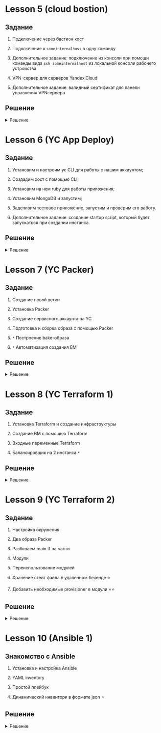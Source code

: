 # Lesson 5 (cloud bostion)


## Задание

1. Подключение через бастион хост
2. Подключение к `someinternalhost` в одну команду
3. Дополнительное задание: подключение из консоли при помощи команды 
вида `ssh someinternalhost` из локальной консоли рабочего устройства

4. VPN-сервер для серверов Yandex.Cloud
5. Дополнительное задание: валидный сертификат для панели управления VPNсервера

## Решение
<details>
  <summary>Решение</summary>

### Подключение через бастион хост

```
bastion_IP = 178.154.246.27
someinternalhost_IP = 10.128.0.24
```


### Подключение к `someinternalhost` в одну команду

```
ssh -At appuser@bostion.ip ssh appuser@someinternalhost.ip

ssh -i ~/.ssh/appuser -A -J appuser@bostion.ip appuser@someinternalhost.ip

ssh -A -J appuser@bostion.ip appuser@someinternalhost.ip
```

### 3. Дополнительное задание: подключение из консоли при помощи команды вида `ssh someinternalhost` из локальной консоли рабочего устройства

Для подключения командой `ssh someinternalhost` создаем файл `~/.ssh/config` с содержанием:

```
host someinternalhost
HostName bostion.ip
Port 22
User appuser
Identityfile ~/.ssh/appuser
RequestTTY force
RemoteCommand ssh someinternalhost.ip
ForwardAgent yes
```

### 4. VPN-сервер для серверов Yandex.Cloud

С официального сайта забираем файл установки pritunl:

```
sudo tee /etc/apt/sources.list.d/mongodb-org-4.4.list << EOF
deb https://repo.mongodb.org/apt/ubuntu focal/mongodb-org/4.4 multiverse
EOF

sudo tee /etc/apt/sources.list.d/pritunl.list << EOF
deb https://repo.pritunl.com/stable/apt focal main
EOF

sudo apt-get --assume-yes install gnupg
wget -qO - https://www.mongodb.org/static/pgp/server-4.4.asc | sudo apt-key add -
sudo apt-key adv --keyserver hkp://keyserver.ubuntu.com --recv 7568D9BB55FF9E5287D586017AE645C0CF8E292A
sudo apt-get update
sudo apt-get --assume-yes install pritunl mongodb-org
sudo systemctl start pritunl mongod
sudo systemctl enable pritunl mongod
```

Устанавливаем:

```
sudo bash setupvpn.sh
```

Следуем инструкциям установщика по адресу:
```
https://<адрес bastion VM>/setup
```

После настройки создаем пользователя `test` с PIN `6214157507237678334670591556762`, добавлем сервер и организацию и включаем в организацию пользователя и сервер.

Файл настройки клиента VPN (пользователь = test) - [cloud-bostion.ovpn](cloud-bostion.ovpn)

### 5. Дополнительное задание: валидный сертификат для панели управления VPNсервера

Домен для bostion - 178-154-246-27.sslip.io

Доступ к printunl - https://178-154-246-27.sslip.io

![Image 1](images/bostion1.png)

![Image 2](images/bostion2.png)

</details>


# Lesson 6 (YC App Deploy)

## Задание

1. Установим и настроим yc CLI для работы с нашим аккаунтом;
2. Создадим хост с помощью CLI;
3. Установим на нем ruby для работы приложения;
4. Установим MongoDB и запустим;
5. Задеплоим тестовое приложение, запустим и проверим его работу.

6. Дополнительное задание: созданиe startup script, который будет запускаться при создании инстанса.

## Решение
<details>
  <summary>Решение</summary>

### 1. Установим и настроим yc CLI для работы с нашим аккаунтом

Установим:
```
curl https://storage.yandexcloud.net/yandexcloud-yc/install.sh | bash
```

Проиницилизируем и создадим профиль (по-умолчанию):

```
yc init
```

Вводим имя нашего  аккаунта на Яндекс Облако, получаем токен, далее создаем профиль, выбираем каталог созданный в профиле "облака" и зону размещения.

Прверим наш профиль:
```
yc config profile get <имя профиля>
```
Имя профиля = default


Некоторые команды для управления инстансами в YC:

```
yc compute instance list

yc compute instance start/stop <INSTANCE-NAME>

yc compute instance delete <INSTANCE-NAME>

yc compute instance get --full <INSTANCE-NAME>
```

### 2. Создадим хост с помощью CLI

```
yc compute instance create \
  --name reddit-app \
  --hostname reddit-app \
  --memory=4 \
  --create-boot-disk image-folder-id=standard-images,image-family=ubuntu-1604-lts,size=10GB \
  --network-interface subnet-name=default-ru-central1-a,nat-ip-version=ipv4 \
  --metadata serial-port-enable=1 \
  --ssh-key ~/.ssh/appuser.pub
```

Необходимые данные
```
testapp_IP = 178.154.203.173
testapp_port = 9292
```

### Задачи с 3 по 5 пункты

 - [install_ruby.sh](install_ruby.sh)
 - [install_mongodb.sh](install_mongodb.sh)
 - [deploy.sh](deploy.sh)


Сделаем скрипты исполняемыми:

```
chmod +x *.sh
```

### 6. Дополнительное задание: созданиe startup script, который будет запускаться при создании инстанса

Объеденим скрипты в единый и оптимизируем исполнение:


[startup-script.sh](startup-script.sh)
```
#!/bin/bash

wget -qO - https://www.mongodb.org/static/pgp/server-4.2.asc | sudo apt-key add -
echo "deb [ arch=amd64,arm64 ] https://repo.mongodb.org/apt/ubuntu xenial/mongodb-org/4.2 multiverse" | sudo tee /etc/apt/sources.list.d/mongodb-org-4.2.list

sudo apt-get update
sudo apt-get install -y ruby-full ruby-bundler build-essential mongodb-org git

sudo systemctl enable --now mongod

git clone -b monolith https://github.com/express42/reddit.git
cd reddit && bundle install
puma -d
```

Создадим файл с метаданными [metadata.yaml](metadata.yaml) и команду для создания инстанса:

```
yc compute instance create \
  --name reddit-app \
  --hostname reddit-app \
  --memory=4 \
  --create-boot-disk image-folder-id=standard-images,image-family=ubuntu-1604-lts,size=10GB \
  --network-interface subnet-name=default-ru-central1-a,nat-ip-version=ipv4 \
  --metadata serial-port-enable=1 \
  --metadata-from-file user-data=metadata.yaml
```

После создания инстанса автоматически будет выполнен заданный скрипт. 

</details> 


# Lesson 7 (YC Packer)

## Задание

1. Создание новой ветки
2. Установка Packer
3. Создание сервисного аккаунта на YC
4. Подготовка и сборка образа с помощью Packer

5. `*` Построение bake-образа
6. `*` Автоматизация создания ВМ

## Решение
<details>
  <summary>Решение</summary>

### 1. Создание новой ветки

Создаем новую ветку в репозитории и переносим в директорию config-scripts все скрипты из предыдущего задания:

```
git checkout -b packer-base

git mv *.sh config-scripts/ && git mv metadata.yaml config-scripts/
```

### 2. Установка Packer 

https://www.packer.io/downloads

```
curl -fsSL https://apt.releases.hashicorp.com/gpg | sudo apt-key add -
sudo apt-add-repository "deb [arch=amd64] https://apt.releases.hashicorp.com $(lsb_release -cs) main"
sudo apt-get update && sudo apt-get install packer
```

Проверим:

```
$  packer -v

1.7.3
```

### 3. Сервсиный аккаунт для Packer

Получим данные для нашего YC:

```
yc config list
```

Из параметров нужен `folder-id`. Создаем переменные для окружения (будем использовать в разных местах):

```
SVC_ACCT="packer-user"
FOLDER_ID="folder-id_from_config"
```

Создаем сервисный аккаунт:

```
yc iam service-account create --name $SVC_ACCT --folder-id $FOLDER_ID
```

Если посмотреть в YC => Каталог => Сервисные аккаунты, то увидим, что пользователь создан, но у него нет роли. Назначить роль можно через веб, но создадим через консоль:

```
ACCT_ID=$(yc iam service-account get $SVC_ACCT | grep ^id | awk '{print $2}')

yc resource-manager folder add-access-binding --id $FOLDER_ID --role editor --service-account-id $ACCT_ID
``` 

Если проверить через веб, можно убедиться, что `packer-user` уже имеет роль `editor`.

**Создаем service account key file**

Создаем и сохраняем за переделами репозитория IAM key:
```
yc iam key create --service-account-id $ACCT_ID --output ~/key.json
```

### 4. Подготовка и сборка образа с помощью Packer

**Создание файла-шаблона Packer**

Создаем директорию `packer` и внутри файл `ubuntu16.json`. Создаем builders и provisioners


```
{
    "builders": [
        {
            "type": "yandex",
            "service_account_key_file": "~/key.json",
            "folder_id": "b1gqsnnn5lhvmg8osug4",
            "source_image_family": "ubuntu-1604-lts",
            "image_name": "reddit-base-{{timestamp}}",
            "image_family": "reddit-base",
            "ssh_username": "ubuntu",
            "platform_id": "standard-v1"
        }
    ]
}

{
    "builders": [
        {
            "type": "yandex",
            "service_account_key_file": "~/key.json",
            "folder_id": "folder-id_from_config",
            "source_image_family": "ubuntu-1604-lts",
            "image_name": "reddit-base-{{timestamp}}",
            "image_family": "reddit-base",
            "ssh_username": "ubuntu",
            "platform_id": "standard-v1",
            "use_ipv4_nat": "true"
        }
    ],
    "provisioners": [
        {
            "type": "shell",
            "script": "scripts/install_ruby.sh",
            "execute_command": "sudo {{.Path}}"
        },
        {
            "type": "shell",
            "script": "scripts/install_mongodb.sh",
            "execute_command": "sudo {{.Path}}"
        }
    ]
}
```

Скопируем скрипты в указанные директории из `ubuntu16.json`.

Выполним проверку на синтаксис:

```
packer validate ./ubuntu16.json
```

**Вероятные ошибки:**

```
==> yandex: Error creating network: server-request-id = b8b864e7-e820-4279-9d77-c4bc141ec3ec server-trace-id = d4660b864ca49486:a91e4f7eb2529a2b:d4660b864ca49486:1 client-request-id = 407e35ae-ca89-43c0-8b47-d974ef6029a6 client-trace-id = ae43a2fb-40e8-43b2-9aaf-125ecb4a8f59 rpc error: code = ResourceExhausted desc = Quota limit vpc.networks.count exceeded
Build 'yandex' errored after 1 second 523 milliseconds: Error creating network: server-request-id = b8b864e7-e820-4279-9d77-c4bc141ec3ec server-trace-id = d4660b864ca49486:a91e4f7eb2529a2b:d4660b864ca49486:1 client-request-id = 407e35ae-ca89-43c0-8b47-d974ef6029a6 client-trace-id = ae43a2fb-40e8-43b2-9aaf-125ecb4a8f59 rpc error: code = ResourceExhausted desc = Quota limit vpc.networks.count exceeded
```

Удалим все созданные сети (подсети).

```
==> yandex: Provisioning with shell script: scripts/install_ruby.sh

...

==> yandex:
==> yandex: WARNING: apt does not have a stable CLI interface. Use with caution in scripts.
==> yandex:
==> yandex: E: Could not get lock /var/lib/dpkg/lock-frontend - open (11: Resource temporarily unavailable)
==> yandex: E: Unable to acquire the dpkg frontend lock (/var/lib/dpkg/lock-frontend), is another process using it?
```

Говорит о том, что apt чем-то занят и не может залочить для установки другого пакета. Посмотрим скрипт `install_ruby.sh`. Предположительно `apt update` не успел закочить процесс, а `apt install` уже пытается установить. Сделаем паузу между этими командами:

```
echo "Sleep 30 sec for apt update"; sleep 30s; echo "start apt install"

```

**Проверка образа**

Создаем ВМ на основе нашего образа и ставим reddit:

```
sudo apt-get update
sudo apt-get install -y git
git clone -b monolith https://github.com/express42/reddit.git
cd reddit && bundle install
puma -d
```

http://vm_ip_adress:9292 

**Параметризирование шаблона**

Создаем `variables.json`, `.gitignore` файлы и для коммита в репозиторий `variables.json.examples`. В gitignore включаем variables.json.

```
$ cat variables.json.examples

{
  "key": "key.json",
  "folder_id": "folder-id_from_config",
  "image": "ubuntu-1604-lts"
}
```

Вносим изменения в файл [ubuntu16.json](packer/ubuntu16.json).


Проверим и запустим сборку:

```
packer validate -var-file=./variables.json ./ubuntu16.json
packer build -var-file=./variables.json ./ubuntu16.json
```

### 5. Построение bake-образа `*`

На основе ubuntu16.json создадим immutable.json и заменим требуемые значения согласно инструкции.

Напишем [systemd unit](packer/files/puma.service) для запуска puma. Подготивим [immutable.json](packer/immutable.json).

Проверим и запустим сборку:

```
packer validate -var-file=./variables.json ./immutable.json
packer build -var-file=./variables.json ./immutable.json
```

Проверим наши имиджы и запомним id, он понадобится для скрипта `config-scripts/create-reddit-mv.sh`:

```
yc compute image list
```

После сборки создадим сеть и подсети, поскольку мы удалили из-за ошибки в сборке и ограничений в ЯО, можно через веб или:

```
yc vpc network create --name default
```

Не забываем создавать подсети:

```
 yc vpc subnet create --name test-subnet-1 \
  --description "My test subnet" \
  --folder-id b1g6ci08ma55klukmdjs \
  --network-id enplom7a98s1t0lhass8 \
  --zone ru-central1-b \
  --range 192.168.0.0/24
```
> https://cloud.yandex.ru/docs/vpc/operations/subnet-create


### 6. Автоматизация создания ВМ `*`

Cкрипт создания ВМ [create-reddit-vm.sh](config-scripts/create-reddit-vm.sh)

</details>  

# Lesson 8 (YC Terraform 1)

## Задание

1. Установка Terraform и создание инфраструктуры
2. Создание ВМ с помощью Terraform
3. Входные переменные Terraform

4. Балансировщик на 2 инстанса `*`

## Решение
<details>
  <summary>Решение</summary>

### 1. Установка Terraform 

Установим terraform требуемой версии (0.12.8):

```
wget https://releases.hashicorp.com/terraform/0.12.8/terraform_0.12.8_linux_amd64.zip
unzip terraform_0.12.8_linux_amd64.zip

sudo mv terraform /usr/local/bin; rm terraform_0.12.8_linux_amd64.zip
```
Проверим:

```
$ terraform -v

Terraform v0.12.8
```

Создаем директорию `terraform` и файл внутри файл `main.tf`. Редактируем файл `.gitignore`

```
...


*.tfstate
*.tfstate.*.backup
*.tfstate.backup
*.tfvars
.terraform/
```

Для работы Terraform создадим сервисный аккаунт `terraform`:

```
yc config list

FOLDER_ID="folder-id_from_config"

уc iam service-account create --name terraform --folder-id $FOLDER_ID

yc resource-manager folder add-access-binding --id $FOLDER_ID --role editor --service-account-id $(yc iam service-account get terraform | grep ^id | awk '{print $2}')

yc iam key create --service-account-id terraform_user_id --output ~/terraform.json
```

Редактируем файл `main.tf`:

```
provider "yandex" {
  version   = 0.35
  token     = "<OAuth или статический ключ сервисного аккаунта>"
  cloud_id  = "<идентификатор облака>"
  folder_id = "<идентификатор каталога>"
  zone      = "ru-central1-a"
}
```

параметры для файла:

```
yc config list
```

Проводим инициализацию, будет загружен провайдер указанный в mian.tf (yandex):

```
terraform init
```

### 2. Создание ВМ с помощью Terraform


Добавим требуемые условия (согласно инструкции) для создания новой ВМ в `main.tf` и даем комманды:

```
terraform plan

terraform apply
```

Подправим ошибку в конфигурации:

```
...
  resources {
    cores  = 2
    memory = 2
  }
...
```

добавим подключение по ssh, в `main.tf`:

```
metadata = {
  ssh-keys = "ubuntu:${file("~/.ssh/appuser.pub")}"
}
```

и еще раз `terraform apply`

```
$ terraform show | grep nat_ip_address
        nat_ip_address = "217.28.231.223"
$ shh ubuntu@217.28.231.223
```

Успешно подключились.

Создадим новый файл `outputs.tf` для вывода информации о создоваемый ВМ, чтоб каждый раз не использовать `terraform show`

```
output "external_ip_address_app" {
  value = yandex_compute_instance.app.network_interface.0.nat_ip_address
}
```

и проверим:

```
terraform refresh

terraform output
```

**Создаем Provisioner**

Добавляем в `main.tf` два provisioner-а:

```
provisioner "file" {
  source = "files/puma.service"
  destination = "/tmp/puma.service"
}
```
[files/puma.service](terraform/files/puma.service) это systemd unit файл и:

```
provisioner "remote-exec" {
  script = "files/deploy.sh"
}
```
[files/deploy.sh](terraform/files/deploy.sh) это скрипт установки приложения.


Парметры подключения провиженеров к ВМ:

```
connection {
    type = "ssh"
    host = yandex_compute_instance.app.network_interface.0.nat_ip_address
    user = "ubuntu"
    agent = false
    # путь до приватного ключа
    private_key = file("~/.ssh/yc")
    }

```

Применим наши изменения:

```
terraform taint yandex_compute_instance.app
terraform plan
terraform apply
```

После успешного выполенения получим:

```
Apply complete! Resources: 1 added, 0 changed, 1 destroyed.

Outputs:

external_ip_address_app = 217.28.231.189
```

Наш сервис доступен http://217.28.231.189:9292

### 3. Входные переменные Terraform

Определим наши входные переменные. Создадим файл [variables.tf](terraform/variables.tf) и определим параметры в `main.tf`:

```
provider "yandex" {
  service_account_key_file = var.service_account_key_file
  cloud_id  = var.cloud_id
  folder_id = var.folder_id
  zone      = var.zone
}
```

и 

```
  boot_disk {
    initialize_params {
      image_id = var.image_id
    }
  }

  network_interface {
    subnet_id = var.subnet_id
    nat       = true
  }

  metadata = {
  ssh-keys = "ubuntu:${file(var.public_key_path)}"
  }

```

Создаем файл `terraform.tfvars`, из которого загружаются значения автоматически при каждом запуске:

```
cloud_id = "b1g7mh55020i2hpup3cj"
folder_id = "b1g4871feed9nkfl3dnu"
zone = "ru-central1-a"
image_id = "fd8mmtvlncqsvkhto5s6"
public_key_path = "~/.ssh/appuser.pub"
subnet_id = "e9bem33uhju28r5i7pnu"
service_account_key_file = "key.json"
```

Пересоздадим все ресурсы созданные при помощи terraform:

```
terraform destroy

terraform plan
terraform apply
```


### 4. Балансировщик на 2 инстанса `*`

Создаем файл `lb.tf`, внитури блок целевой группы (target group):

```
resource "yandex_lb_target_group" "reddit_target_group" {
  name      = "reddit-lb-group"
  folder_id = var.folder_id
  region_id = var.region_id

  target {
    address = yandex_compute_instance.app.network_interface.0.ip_address
      subnet_id = var.subnet_id
  }
}
```

и создаем сам балансировщик соедененный с целевой группой:

```
resource "yandex_lb_network_load_balancer" "lb" {
  name = "reddit-lb"
  type = "external"

  listener {
    name        = "listener"
    port        = 80
    target_port = 9292

    external_address_spec {
      ip_version = "ipv4"
    }
  }

  attached_target_group {
    target_group_id = yandex_lb_target_group.reddit_target_group.id

    healthcheck {
      name = "tcp"
      tcp_options {
        port = 9292
      }
    }
  }
}
```

Для удобства балансировщик слушает порт 80 и передает на порт нашего приложения 9292.

Посмотреть балансировщики:

```
yc load-balancer target-group list

yc load-balancer network-load-balancer list
```

> https://cloud.yandex.ru/docs/network-load-balancer/operations/internal-lb-create
> https://registry.terraform.io/providers/yandex-cloud/yandex/0.44.0/docs/resources/lb_network_load_balancer
> https://registry.terraform.io/providers/yandex-cloud/yandex/0.44.0/docs/resources/lb_target_group


Добавим переменную на вывод external IP для балансировщика:

``` 
output "loadbalancer_ip_address" {
  value = yandex_lb_network_load_balancer.lb.listener.*.external_address_spec[0].*.address
}
```

Дадим команду на сборку:

```
terraform plan

terraform apply
```

Проверим, что наше приложение доступно по адресу балансировщика.

Добавим еще один инстанс **reddit-app2**:

в `main.tf`:
```
resource "yandex_compute_instance" "app2" {
  name  = "reddit-app2"

...
```

в `outputs.tf` заменим на:

```
output "external_ip_address_app" {
  value = yandex_compute_instance.app[*].network_interface.0.nat_ip_address
}
```

в `lb.tf` добавим еще один таргет:

```
target {
  address = yandex_compute_instance.app2.network_interface.0.ip_address
  subnet_id = var.subnet_id
}
```

> Возможная ошибка:

```
Error: error executing "/tmp/terraform_2015131243.sh": Process exited with status 100
```
Установим паузу на выполнение скрипта 30 сек.


**Создаем ВМ с помощью count**

Добавим переменную в `variables.tf` со занчением по умолчанию = 1: 

```
variable instance_count {
  description = "count instances"
  default     = 1
}
```

в `main.tf` удалим параметы для **reddit-app2** и добавим:

```
resource "yandex_compute_instance" "app" {
  name  = "reddit-app-${count.index}"
  count = var.instance_count

...

  connection {
    type  = "ssh"
    host  = self.network_interface.0.nat_ip_address
    user  = "ubuntu"
    agent = false
    # путь до приватного ключа
    private_key = file(var.private_key_path)
  }
```

в `lb.tf` заменим значения target на dynamic:

```
  dynamic "target" {
    for_each = yandex_compute_instance.app.*.network_interface.0.ip_address
    content {
      subnet_id = var.subnet_id
      address   = target.value
    }
  }
```

Теперь меняя значение переменно `instance_count` можно получать данное значение инстансов за балансировщиком.

> https://www.terraform.io/docs/language/expressions/dynamic-blocks.html
> https://www.hashicorp.com/blog/hashicorp-terraform-0-12-preview-for-and-for-each


```
terraform plan

terraform apply -auto-approve
```

Плюсы динамического расширения и балансировки:
* не надо писать много кода (вероятность опечатки и ошибки);
* легко масштабировать.

Минусы для данного решения:
* нет общей базы mongodb (при потере инстанса, теряем и его базу).

</details>


</details>  

# Lesson 9 (YC Terraform 2)

## Задание

1. Настройка окружения
2. Два образа Packer
3. Разбиваем main.tf на части
4. Модули
5. Переиспользование модулей 

6. Хранение стейт файла в удаленном бекенде ⭐
7. Добавить необходимые provisioner в модули ⭐⭐

## Решение
<details>
  <summary>Решение</summary>

### 1. Настройка окружения

Создаем ветку `terraform-2` и переносим файлы:

```
git checkout -b terraform-2

git mv terraform/lb.tf terraform/files/
```

Зададим IP для инстанса с приложением в виде внешнего ресурса, в `main.tf` добавим:

```
resource "yandex_vpc_network" "app-network" {
  name = "reddit-app-network"
}

resource "yandex_vpc_subnet" "app-subnet" {
  name           = "reddit-app-subnet"
  zone           = "ru-central1-a"
  network_id     = "${yandex_vpc_network.app-network.id}"
  v4_cidr_blocks = ["192.168.10.0/24"]
}
```

И добавим в настройки ссылку на созданный сетевой ресурс:

```
  network_interface {
    subnet_id = yandex_vpc_subnet.app-subnet.id
    nat = true
  }
```

Проверим как работают зависимости:

```
terraform destroy
terraform plan
terraform apply
```

Можно увидеть, что ресурсы создается не паралельно, а в зависимости одного от другого. 


### 2. Два образа Packer (app и db)

Создаем 2 файла на основе готового `ubuntu16.json` и разносим для Packer образы системы. Меням параметры для каждого образа и оставлем только его провижн:

```
"image_name": "reddit-app-base-{{timestamp}}",
"image_family": "reddit-app-base",

-----

image_name": "reddit-db-base-{{timestamp}}",
"image_family": "reddit-db-base",
```

Соберем образы:

```
packer validate -var-file=./variables.json ./db.json
packer build -var-file=./variables.json ./db.json

packer validate -var-file=./variables.json ./app.json
packer build -var-file=./variables.json ./app.json
```

### 3. Разбиваем main.tf на части

Разобьем конфиг main.tf на несколько конфигов и добавим новые переменные:

в variables.tf
```
variable app_disk_image {
  description = "Disk image for reddit app"
  default     = "reddit-app-base"
}
variable db_disk_image {
  description = "Disk image for mongodb"
  default     = "reddit-db-base"
```

в terraform.tfvars
```
app_disk_image = "reddit-app-base"
db_disk_image = "reddit-db-base"
```

Создаем файл `app.tf`:

```
resource "yandex_compute_instance" "app" {
  name = "reddit-app"

  labels = {
    tags = "reddit-app"
  }
  resources {
    cores  = 2
    memory = 2
  }

  boot_disk {
    initialize_params {
      image_id = var.app_disk_image
    }
  }

  network_interface {
    subnet_id = yandex_vpc_subnet.app-subnet.id
    nat = true
  }

  metadata = {
  ssh-keys = "ubuntu:${file(var.public_key_path)}"
  }
}
```
Создаем файл `db.tf`:

```
resource "yandex_compute_instance" "db" {
  name = "reddit-db"
  labels = {
    tags = "reddit-db"
  }

  resources {
    cores  = 2
    memory = 2
  }

  boot_disk {
    initialize_params {
      image_id = var.db_disk_image
    }
  }

  network_interface {
    subnet_id = yandex_vpc_subnet.app-subnet.id
    nat = true
  }

  metadata = {
  ssh-keys = "ubuntu:${file(var.public_key_path)}"
  }
}
```

Создаем файл `vpc.tf`:

```
resource "yandex_vpc_network" "app-network" {
  name = "app-network"
}

resource "yandex_vpc_subnet" "app-subnet" {
  name           = "app-subnet"
  zone           = "ru-central1-a"
  network_id     = "${yandex_vpc_network.app-network.id}"
  v4_cidr_blocks = ["192.168.10.0/24"]
}
```

`main.tf` приходит к виду:

```
provider "yandex" {
  version                  = 0.35
  service_account_key_file = var.service_account_key_file
  cloud_id                 = var.cloud_id
  folder_id                = var.folder_id
  zone                     = var.zone
}
```

правим `outputs.tf`:

```
output "external_ip_address_app" {
  value = yandex_compute_instance.app.network_interface.0.nat_ip_address
}
output "external_ip_address_db" {
  value = yandex_compute_instance.db.network_interface.0.nat_ip_address
}
```

Протестируем новую конфигурацию:

```
terraform plan
terraform apply
```

Для проверки убедимся, что имеет доступ по ssh к ВМ.

### 4. Модули

Создаем модульную инфраструктуру, в папке terraform cоздаем папку modules, внутри директории modules еще две директории: app и db и в каждой папке создаем структуру из main.tf, outputs.ft и variables.tf:

В main.tf перенесем данные из app.tf и db.tf соответсвенно. Определим переменные модулей и outputs. 

После из папки terraform удаляем уже ненужные файлы `app.tf`, `db.tf`, `vpc.tf` и правим `outputs.tf`:

```
output "external_ip_address_app" {
  value = module.app.external_ip_address_app
}
output "external_ip_address_db" {
  value = module.db.external_ip_address_db
}
```

Загружаем модули:

```
terraform get
```

Собираем окружение:
```
terraform plan
terraform apply
```

### 5. Переиспользование модулей

Создаем директории `prod` и `stage` в `terraform` и копируем файлы main.tf, variables.tf, outputs.tf,
terraform.tfvars, key.json из директории terraform в каждую из созданных директорий.

В stage и prod корректируем пути к модулям в main.tf:

```
module "app" {
  source          = "../modules/app"
  public_key_path = var.public_key_path
  app_disk_image  = var.app_disk_image
  subnet_id       = var.subnet_id
}

module "db" {
  source          = "../modules/db"
  public_key_path = var.public_key_path
  db_disk_image   = var.db_disk_image
  subnet_id       = var.subnet_id
}
```

Правим синтаксис:
```
terraform fmt
```

и проверяем на каждом стенде:

```
terraform init
terraform apply
```

Должны получить идентичные окружения.

### 6. Хранение стейт файла в удаленном бекенде ⭐

Создаем внешней бекенд:

```
provider "yandex" {
  token     = "<OAuth>"
  cloud_id  = "<идентификатор облака>"
  folder_id = "<идентификатор каталога>"
  zone      = "ru-central1-a"
}

resource "yandex_storage_bucket" "test" {
  access_key = "<идентификатор статического ключа>"
  secret_key = "<секретный ключ>"
  bucket = "<имя бакета>"
}
```

Нам необходимы данные access_key и secret_key. Сгенерируем для сервисного аккаунта terraform:

```
yc iam service-account list

yc iam access-key create --service-account-name terraform
```

где:

```
access_key = key_id

secret_key = secret
```

Полученные параметы добавим в переменные `variables.tf` и :

```
variable access_key {
  description = "key id"
}
variable secret_key {
  description = "secret key"
}
variable bucket_name {
  description = "bucket name"
}
```

> https://cloud.yandex.ru/docs/storage/operations/buckets/create
> https://registry.terraform.io/providers/yandex-cloud/yandex/latest/docs

Создаем бакет:

```
terraform plan
terraform apply
```

В средах prod и stage создаем `backend.tf`:

```
cat prod/backend.tf

terraform {
  backend "s3" {
    endpoint   = "storage.yandexcloud.net"
    bucket     = "otus-meno"
    region     = "ru-central1"
    key        = "prod/terraform.tfstate"
    access_key = "key_id"
    secret_key = "secret"


    skip_region_validation      = true
    skip_credentials_validation = true
   }
}
```
> К сожалению `backend "s3"` не хочет принимать переменные в формате `var.var_name`

После можно запускать проекты и `.tfstate` файлы будут храниться в бакете и одновремнно запускать создание инстансов не получится из-за блокировки со сторны s3.


### 7. Добавить необходимые provisioner в модули ⭐⭐

В первую очередь надо узнать каким образом наше приложение соеденяется с базой mongo-db и наш mongo-db должен слушать наш сетевой адрес на подключение.

Создадим два `.tmpl` файла: puma.service.tmpl - это шаблон для нашего systemd unit файла, mongod.conf.tmpl - конфиг нашего mongo-db.


```
cat puma.service.tmpl

[Unit]
Description=Puma HTTP Server
After=network.target

[Service]
Type=simple
User=ubuntu
Environment=DATABASE_URL=${mongod_ip}
WorkingDirectory=/home/ubuntu/reddit
ExecStart=/bin/bash -lc 'puma'
Restart=always

[Install]
WantedBy=multi-user.target
```
где DATABASE_URL=${mongod_ip} - адрес инстанса db.


```
cat mongodb.conf

....

# network interfaces
net:
  port: 27017
  bindIp: ${mongod_ip}
....  

```

данные шаблоны и скрипт deploy.sh разместим в директориях files для каждого инстанса и приведем к описанному виду:

```
mkdir modules/app/files
mkdir modules/db/files

cp files/deploy.sh modules/app/files; cp files/puma.service modules/app/files/puma.service.tmpl
```

Добавим провижионеры в `main.tf` app:

```
  connection {
    type        = "ssh"
    host        = yandex_compute_instance.app.network_interface[0].nat_ip_address
    user        = "ubuntu"
    agent       = false
    private_key = file(var.private_key_path)
  }
  provisioner "file" {
    content     = templatefile("${path.module}/files/puma.service.tmpl", { mongod_ip = var.mongod_ip})
    destination = "/tmp/puma.service"
  }

  provisioner "remote-exec" {
    script = "${path.module}/files/deploy.sh"
  }
```

Добавим провижионеры в `main.tf` db:

```
  connection {
    type        = "ssh"
    host        = yandex_compute_instance.db.network_interface[0].nat_ip_address
    user        = "ubuntu"
    agent       = false
    private_key = file(var.private_key_path)
  }
  provisioner "file" {
    content     = templatefile("${path.module}/files/mongod.conf.tmpl", { mongob_ip = yandex_compute_instance.db.network_interface.0.ip_address})
    destination = "/tmp/mongod.conf"
  }

  provisioner "remote-exec" {
    script = "${path.module}/files/deploy.sh"
  }

```

и создадим простой скрипт, который перенесет конфиг mongo-db и сделает рестарт:

```
cat db/files/deploy.sh

sudo mv -f /tmp/mongod.conf /etc/mongod.conf
sudo systemctl restart mongod
```

Добавим значение `mongod_ip` в db/outputs.ff:
```
output "internal_ip_address_db" {
  value = yandex_compute_instance.db.network_interface.0.ip_address
}
```

Модули настроили, теперь внесем изменения в `main.tf` наших сред (prod или stage):

```
module "app" {
  source           = "../modules/app"
  public_key_path  = var.public_key_path
  private_key_path = var.private_key_path
  app_disk_image   = var.app_disk_image
  subnet_id        = var.subnet_id
  mongod_ip        = module.db.internal_ip_address_db
}
```

> module.db.internal_ip_address_db - это значение output из модуля db -> outputs.tf

Проверим:

```
terraform plan
terraform apply
```

Результат - наше приложение задеплоилось автоматически и доступно по http://app_ip:9292


**Опционально. Реализовать отключение provisioner в зависимости от значения переменной**

Для решения данной задачи подойдет ресурс null_resource. 

*null_resource это обычные ресурсы, но ничего не делают.*
> https://www.terraform.io/docs/language/resources/provisioners/null_resource.html

В качестве переменной значения включено/выключено используем аргумент count в качестве условного выражения (Conditional Expressions).

> https://www.terraform.io/docs/language/meta-arguments/count.html
> https://www.terraform.io/docs/language/expressions/conditionals.html


Добавим в `main.tf` наших модулей app и db следующий код перед connection соответственно:

```
resource "null_resource" "app" {
  count = var.enable_provision ? 1 : 0
  triggers = {
    cluster_instance_ids = yandex_compute_instance.app.id
  }

```

```
resource "null_resource" "db" {
  count = var.enable_provision ? 1 : 0
  triggers = {
    cluster_instance_ids = yandex_compute_instance.db.id
  }
```

Добавим переменную в `variables.tf`:

```
variable enable_provision {
  description = "Enable provisioner"
  default = true
}
```

</details>

# Lesson 10 (Ansible 1)

## Знакомство с Ansible
1. Установка и настройка Ansible
2. YAML inventory
3. Простой плейбук

4. Динамический инвентори в формате json ⭐

## Решение
<details>
  <summary>Решение</summary>

### Установка Ansible

В официальной документации Ansible существует подбробная инструкция по установке на каждую поддерживаемую ОС. В моем случае это Ubuntu и установлен из apt репозитория:

```
ansible --version

ansible 2.10.5
```

что соответствует `requirements.txt`:

```
ansible>=2.4
```

Запустим инфраструктуру `stage` и на остнове outputs информации создадим ansible/inventory файл:

```
appserver ansible_host=178.154.204.210 ansible_user=appuser ansible_private_key_file=~/.ssh/appuser
```

и проверим:

```
ansible appserver -i ./inventory -m ping

appserver | SUCCESS => {
    "ansible_facts": {
        "discovered_interpreter_python": "/usr/bin/python3"
    },
    "changed": false,
    "ping": "pong"
```

добавим параметры для `dbserver` и повторим:

```
ansible all -i ./inventory -m ping

appserver | SUCCESS => {
    "ansible_facts": {
        "discovered_interpreter_python": "/usr/bin/python3"
    },
    "changed": false,
    "ping": "pong"
}
dbserver | SUCCESS => {
    "ansible_facts": {
        "discovered_interpreter_python": "/usr/bin/python3"
    },
    "changed": false,
    "ping": "pong"
}
```

Создаем `ansible.cfg` для переноса настроек из `inventory`, что упростит управление:

```
[defaults]
inventory = ./inventory
remote_user = appuser
private_key_file = ~/.ssh/appuser
host_key_checking = False
retry_files_enabled = False
``` 

`inventory` приведем к виду:

```
appserver ansible_host=178.154.204.210
dbserver ansible_host=84.201.174.175
```

проверим:

```
ansible all -m command -a uptime

dbserver | CHANGED | rc=0 >>
 13:08:30 up 14 min,  1 user,  load average: 0.00, 0.00, 0.00
appserver | CHANGED | rc=0 >>
 13:08:30 up 14 min,  1 user,  load average: 0.00, 0.00, 0.00

```

Еще раз отредактируем `inventory` для работы с группами хостов:

```
[app]
appserver ansible_host=178.154.204.210

[db]
dbserver ansible_host=84.201.174.175
```

### YAML inventory

Создаем наш `inventory.yaml`:

```
app:
  hosts:
    appserver:
      ansible_host: 178.154.204.210

db:
  hosts:
    dbserver:
      ansible_host: 84.201.174.175
```

и проверим:

```
ansible all -m ping -i inventory.yml

dbserver | SUCCESS => {
    "ansible_facts": {
        "discovered_interpreter_python": "/usr/bin/python3"
    },
    "changed": false,
    "ping": "pong"
}
appserver | SUCCESS => {
    "ansible_facts": {
        "discovered_interpreter_python": "/usr/bin/python3"
    },
    "changed": false,
    "ping": "pong"
```

### Простой плейбук

Пишем простой плейбук clone.yml:

```
---
- name: Clone
  hosts: app
  tasks:
    - name: Clone repo
      git:
        repo: https://github.com/express42/reddit.git
        dest: /home/appuser/reddit
```

</details>

